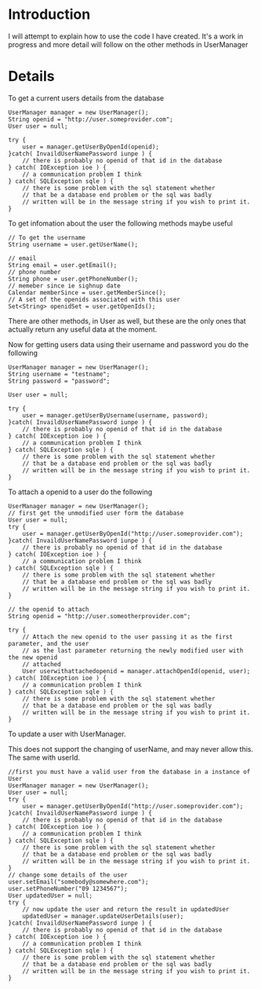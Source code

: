 # Introduction #

I will attempt to explain how to use the code I have created.  It's a work in progress and more detail will follow on the other methods in UserManager


# Details #
To get a current users details from the database
```
UserManager manager = new UserManager();
String openid = "http://user.someprovider.com";
User user = null;

try {    
    user = manager.getUserByOpenId(openid);
}catch( InvaildUserNamePassword iunpe ) {
    // there is probably no openid of that id in the database
} catch( IOException ioe ) {
    // a communication problem I think
} catch( SQLException sqle ) {
    // there is some problem with the sql statement whether
    // that be a database end problem or the sql was badly
    // written will be in the message string if you wish to print it.
}
```

To get infomation about the user the following methods maybe useful

```
// To get the username
String username = user.getUserName();

// email
String email = user.getEmail();
// phone number
String phone = user.getPhoneNumber();
// memeber since ie sighnup date
Calendar memberSince = user.getMemberSince();
// A set of the openids associated with this user
Set<String> openidSet = user.getOpenIds();
```
There are other methods, in User as well, but these are the only ones that actually return any useful data at the moment.

Now for getting users data using their username and password you do the following
```
UserManager manager = new UserManager();
String username = "testname";
String password = "password";

User user = null;

try {    
    user = manager.getUserByUsername(username, password);
}catch( InvaildUserNamePassword iunpe ) {
    // there is probably no openid of that id in the database
} catch( IOException ioe ) {
    // a communication problem I think
} catch( SQLException sqle ) {
    // there is some problem with the sql statement whether
    // that be a database end problem or the sql was badly
    // written will be in the message string if you wish to print it.
}

```

To attach a openid to a user do the following

```
UserManager manager = new UserManager();
// first get the unmodified user form the database
User user = null;
try {    
    user = manager.getUserByOpenId("http://user.someprovider.com");
}catch( InvaildUserNamePassword iunpe ) {
    // there is probably no openid of that id in the database
} catch( IOException ioe ) {
    // a communication problem I think
} catch( SQLException sqle ) {
    // there is some problem with the sql statement whether
    // that be a database end problem or the sql was badly
    // written will be in the message string if you wish to print it.
}

// the openid to attach
String openid = "http://user.someotherprovider.com";

try {
    // Attach the new openid to the user passing it as the first parameter, and the user
    // as the last parameter returning the newly modified user with the new openid
    // attached
    User userwithattachedopenid = manager.attachOpenId(openid, user);
} catch( IOException ioe ) {
    // a communication problem I think
} catch( SQLException sqle ) {
    // there is some problem with the sql statement whether
    // that be a database end problem or the sql was badly
    // written will be in the message string if you wish to print it.
}

```

To update a user with UserManager.

This does not support the changing of userName, and may never allow this. The same with userId.

```
//first you must have a valid user from the database in a instance of User
UserManager manager = new UserManager();
User user = null;
try {    
    user = manager.getUserByOpenId("http://user.someprovider.com");
}catch( InvaildUserNamePassword iunpe ) {
    // there is probably no openid of that id in the database
} catch( IOException ioe ) {
    // a communication problem I think
} catch( SQLException sqle ) {
    // there is some problem with the sql statement whether
    // that be a database end problem or the sql was badly
    // written will be in the message string if you wish to print it.
}
// change some details of the user
user.setEmail("somebody@somewhere.com");
user.setPhoneNumber("09 1234567");
User updatedUser = null;
try {
    // now update the user and return the result in updatedUser
    updatedUser = manager.updateUserDetails(user);
}catch( InvaildUserNamePassword iunpe ) {
    // there is probably no openid of that id in the database
} catch( IOException ioe ) {
    // a communication problem I think
} catch( SQLException sqle ) {
    // there is some problem with the sql statement whether
    // that be a database end problem or the sql was badly
    // written will be in the message string if you wish to print it.
}
```